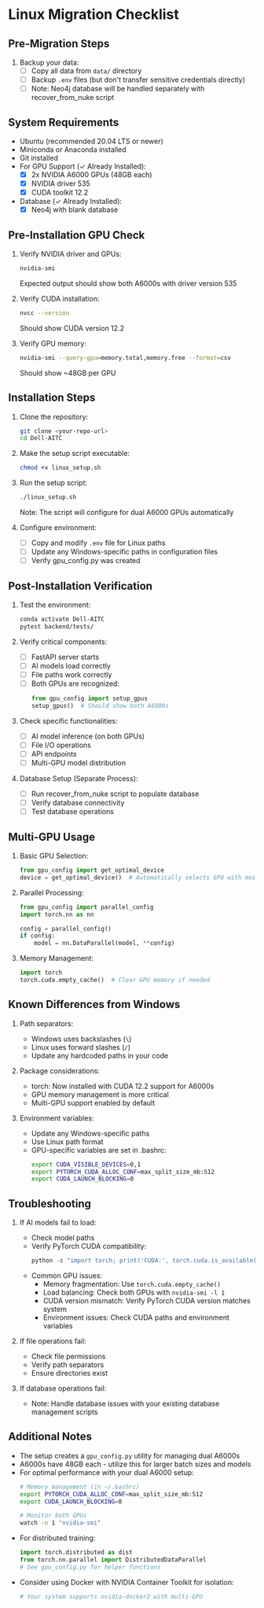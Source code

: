 # Linux Migration Checklist

## Pre-Migration Steps
1. Backup your data:
   - [ ] Copy all data from `data/` directory
   - [ ] Backup `.env` files (but don't transfer sensitive credentials directly)
   - [ ] Note: Neo4j database will be handled separately with recover_from_nuke script

## System Requirements
- Ubuntu (recommended 20.04 LTS or newer)
- Miniconda or Anaconda installed
- Git installed
- For GPU Support (✓ Already Installed):
  - [x] 2x NVIDIA A6000 GPUs (48GB each)
  - [x] NVIDIA driver 535
  - [x] CUDA toolkit 12.2
- Database (✓ Already Installed):
  - [x] Neo4j with blank database

## Pre-Installation GPU Check
1. Verify NVIDIA driver and GPUs:
   ```bash
   nvidia-smi
   ```
   Expected output should show both A6000s with driver version 535

2. Verify CUDA installation:
   ```bash
   nvcc --version
   ```
   Should show CUDA version 12.2

3. Verify GPU memory:
   ```bash
   nvidia-smi --query-gpu=memory.total,memory.free --format=csv
   ```
   Should show ~48GB per GPU

## Installation Steps

1. Clone the repository:
   ```bash
   git clone <your-repo-url>
   cd Dell-AITC
   ```

2. Make the setup script executable:
   ```bash
   chmod +x linux_setup.sh
   ```

3. Run the setup script:
   ```bash
   ./linux_setup.sh
   ```
   Note: The script will configure for dual A6000 GPUs automatically

4. Configure environment:
   - [ ] Copy and modify `.env` file for Linux paths
   - [ ] Update any Windows-specific paths in configuration files
   - [ ] Verify gpu_config.py was created

## Post-Installation Verification

1. Test the environment:
   ```bash
   conda activate Dell-AITC
   pytest backend/tests/
   ```

2. Verify critical components:
   - [ ] FastAPI server starts
   - [ ] AI models load correctly
   - [ ] File paths work correctly
   - [ ] Both GPUs are recognized:
     ```python
     from gpu_config import setup_gpus
     setup_gpus()  # Should show both A6000s
     ```

3. Check specific functionalities:
   - [ ] AI model inference (on both GPUs)
   - [ ] File I/O operations
   - [ ] API endpoints
   - [ ] Multi-GPU model distribution

4. Database Setup (Separate Process):
   - [ ] Run recover_from_nuke script to populate database
   - [ ] Verify database connectivity
   - [ ] Test database operations

## Multi-GPU Usage

1. Basic GPU Selection:
   ```python
   from gpu_config import get_optimal_device
   device = get_optimal_device()  # Automatically selects GPU with most free memory
   ```

2. Parallel Processing:
   ```python
   from gpu_config import parallel_config
   import torch.nn as nn
   
   config = parallel_config()
   if config:
       model = nn.DataParallel(model, **config)
   ```

3. Memory Management:
   ```python
   import torch
   torch.cuda.empty_cache()  # Clear GPU memory if needed
   ```

## Known Differences from Windows

1. Path separators:
   - Windows uses backslashes (`\`)
   - Linux uses forward slashes (`/`)
   - Update any hardcoded paths in your code

2. Package considerations:
   - torch: Now installed with CUDA 12.2 support for A6000s
   - GPU memory management is more critical
   - Multi-GPU support enabled by default

3. Environment variables:
   - Update any Windows-specific paths
   - Use Linux path format
   - GPU-specific variables are set in .bashrc:
     ```bash
     export CUDA_VISIBLE_DEVICES=0,1
     export PYTORCH_CUDA_ALLOC_CONF=max_split_size_mb:512
     export CUDA_LAUNCH_BLOCKING=0
     ```

## Troubleshooting

1. If AI models fail to load:
   - Check model paths
   - Verify PyTorch CUDA compatibility:
     ```python
     python -c "import torch; print('CUDA:', torch.cuda.is_available()); print('Device count:', torch.cuda.device_count()); [print(f'GPU {i}: {torch.cuda.get_device_name(i)}') for i in range(torch.cuda.device_count())]"
     ```
   - Common GPU issues:
     - Memory fragmentation: Use `torch.cuda.empty_cache()`
     - Load balancing: Check both GPUs with `nvidia-smi -l 1`
     - CUDA version mismatch: Verify PyTorch CUDA version matches system
     - Environment issues: Check CUDA paths and environment variables

2. If file operations fail:
   - Check file permissions
   - Verify path separators
   - Ensure directories exist

3. If database operations fail:
   - Note: Handle database issues with your existing database management scripts

## Additional Notes

- The setup creates a `gpu_config.py` utility for managing dual A6000s
- A6000s have 48GB each - utilize this for larger batch sizes and models
- For optimal performance with your dual A6000 setup:
  ```bash
  # Memory management (in ~/.bashrc)
  export PYTORCH_CUDA_ALLOC_CONF=max_split_size_mb:512
  export CUDA_LAUNCH_BLOCKING=0
  
  # Monitor both GPUs
  watch -n 1 "nvidia-smi"
  ```
- For distributed training:
  ```python
  import torch.distributed as dist
  from torch.nn.parallel import DistributedDataParallel
  # See gpu_config.py for helper functions
  ```
- Consider using Docker with NVIDIA Container Toolkit for isolation:
  ```bash
  # Your system supports nvidia-docker2 with multi-GPU
  ``` 
